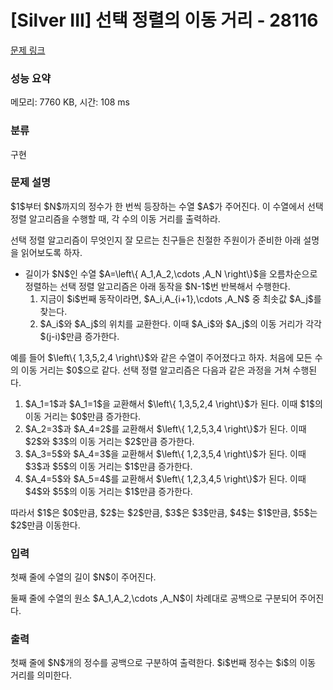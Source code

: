 # [Silver III] 선택 정렬의 이동 거리 - 28116 

[문제 링크](https://www.acmicpc.net/problem/28116) 

### 성능 요약

메모리: 7760 KB, 시간: 108 ms

### 분류

구현

### 문제 설명

<p>$1$부터 $N$까지의 정수가 한 번씩 등장하는 수열 $A$가 주어진다. 이 수열에서 선택 정렬 알고리즘을 수행할 때, 각 수의 이동 거리를 출력하라.</p>

<p>선택 정렬 알고리즘이 무엇인지 잘 모르는 친구들은 친절한 주원이가 준비한 아래 설명을 읽어보도록 하자.</p>

<ul>
	<li>길이가 $N$인 수열 $A=\left\{ A_1,A_2,\cdots ,A_N \right\}$을 오름차순으로 정렬하는 선택 정렬 알고리즘은 아래 동작을 $N-1$번 반복해서 수행한다.
	<ol>
		<li>지금이 $i$번째 동작이라면, $A_i,A_{i+1},\cdots ,A_N$ 중 최솟값 $A_j$를 찾는다.</li>
		<li>$A_i$와 $A_j$의 위치를 교환한다. 이때 $A_i$와 $A_j$의 이동 거리가 각각 $(j-i)$만큼 증가한다.</li>
	</ol>
	</li>
</ul>

<p>예를 들어 $\left\{ 1,3,5,2,4 \right\}$와 같은 수열이 주어졌다고 하자. 처음에 모든 수의 이동 거리는 $0$으로 같다. 선택 정렬 알고리즘은 다음과 같은 과정을 거쳐 수행된다.</p>

<ol>
	<li>$A_1=1$과 $A_1=1$을 교환해서 $\left\{ 1,3,5,2,4 \right\}$가 된다. 이때 $1$의 이동 거리는 $0$만큼 증가한다.</li>
	<li>$A_2=3$과 $A_4=2$를 교환해서 $\left\{ 1,2,5,3,4 \right\}$가 된다. 이때 $2$와 $3$의 이동 거리는 $2$만큼 증가한다.</li>
	<li>$A_3=5$와 $A_4=3$을 교환해서 $\left\{ 1,2,3,5,4 \right\}$가 된다. 이때 $3$과 $5$의 이동 거리는 $1$만큼 증가한다.</li>
	<li>$A_4=5$와 $A_5=4$를 교환해서 $\left\{ 1,2,3,4,5 \right\}$가 된다. 이때 $4$와 $5$의 이동 거리는 $1$만큼 증가한다.</li>
</ol>

<p>따라서 $1$은 $0$만큼, $2$는 $2$만큼, $3$은 $3$만큼, $4$는 $1$만큼, $5$는 $2$만큼 이동한다.</p>

### 입력 

 <p>첫째 줄에 수열의 길이 $N$이 주어진다.</p>

<p>둘째 줄에 수열의 원소 $A_1,A_2,\cdots ,A_N$이 차례대로 공백으로 구분되어 주어진다.</p>

### 출력 

 <p>첫째 줄에 $N$개의 정수를 공백으로 구분하여 출력한다. $i$번째 정수는 $i$의 이동 거리를 의미한다.</p>

